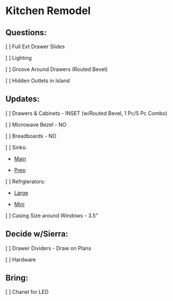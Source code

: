 # Kitchen Remodel

## Questions:

[ ] Full Ext Drawer Slides

[ ] Lighting

[ ] Groove Around Drawers (Routed Bevel)

[ ] Hidden Outlets in Island

## Updates:

[ ] Drawers & Cabinets - INSET (w/Routed Bevel, 1 Pc/5 Pc Combo)

[ ] Microwave Bezel - NO

[ ] Breadboards - NO

[ ] Sinks:

- [Main](https://www.bocchiusa.com/contempo-33-step-rim-farmhouse-apron-front-fireclay-33quot-single-bowl-kitchen-sink-with-step-rim-1504-001-0120-p)

- [Prep](https://www.bocchiusa.com/sotto-18-undermount-fireclay-18quot-single-bowl-kitchen-sink-1359-001-0120-p)

[ ] Refrgierators:

- [Large](https://image-us.samsung.com/SamsungUS/home/home-appliances/refrigerators/pdf/20180419/WillitFit_RF28NHEDB_V2.pdf)

- [Mini](https://www.frigidaire.com/en/p/kitchen/refrigerators/beverage-center-refrigerators/FRYB4623AS)

[ ] Casing Size around Windows - 3.5"

## Decide w/Sierra:

[ ] Drawer Dividers - Draw on Plans

[ ] Hardware

## Bring:

[ ] Chanel for LED
